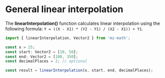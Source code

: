# General linear interpolation

The **linearInterpolation()** function calculates linear interpolation using the following formula: `Y = ((X - X1) * (Y2 - Y1) / (X2 - X1)) + Y1`.

```js
import { linearInterpolation, Vector2 } from 'mz-math';

const x = 25;
const start: Vector2 = [10, 50];
const end: Vector2 = [100, 350];
const decimalPlaces = 2; // optional

const result = linearInterpolation(x, start, end, decimalPlaces);
```
